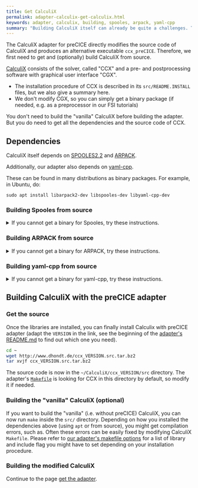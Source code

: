 ```yaml
---
title: Get CalculiX
permalink: adapter-calculix-get-calculix.html
keywords: adapter, calculix, building, spooles, arpack, yaml-cpp
summary: "Building CalculiX itself can already be quite a challenges. That's why we collected here some recipe."
---
```


The CalculiX adapter for preCICE directly modifies the source code of CalculiX and produces an alternative executable `ccx_preCICE`. Therefore, we first need to get and (optionally) build CalculiX from source.

[CalculiX](http://www.dhondt.de) consists of the solver, called "CCX" and a pre- and postprocessing software with graphical user interface "CGX".
- The installation procedure of CCX is described in its `src/README.INSTALL` files, but we also give a summary here.
- We don't modify CGX, so you can simply get a binary package (if needed, e.g. as a preprocessor in our FSI tutorials)

You don't need to build the "vanilla" CalculiX before building the adapter. But you do need to get all the dependencies and the source code of CCX.

## Dependencies

CalculiX itself depends on [SPOOLES2.2](http://www.netlib.org/linalg/spooles/spooles.2.2.html) and [ARPACK](https://www.caam.rice.edu/software/ARPACK/).

Additionally, our adapter also depends on [yaml-cpp](https://github.com/jbeder/yaml-cpp).

These can be found in many distributions as binary packages. For example, in Ubuntu, do:
```
sudo apt install libarpack2-dev libspooles-dev libyaml-cpp-dev
```

### Building Spooles from source

<details markdown="1"><summary>If you cannot get a binary for Spooles, try these instructions.</summary>

Download SPOOLES, e.g: 

```bash 
wget http://www.netlib.org/linalg/spooles/spooles.2.2.tgz 
```

Extract it in a separate directory 

```bash 
mkdir SPOOLES.2.2
tar zxvf spooles.2.2.tgz -C SPOOLES.2.2
cd SPOOLES.2.2
```

Edit by hand configuration file `Make.inc` to change the compiler version in line 14-15 
```make
CC = gcc
#CC = /usr/lang-4.0/bin/cc 
``` 

Now build the library: 

```bash
make lib 
``` 
</details>

### Building ARPACK from source

<details markdown="1"><summary>If you cannot get a binary for ARPACK, try these instructions.</summary>

Download Arpack and patch: 

```bash 
wget https://www.caam.rice.edu/software/ARPACK/SRC/arpack96.tar.gz 
wget https://www.caam.rice.edu/software/ARPACK/SRC/patch.tar.gz 
``` 

Unpack them (they will be unpacked in the newly created directory `ARPACK`) 

```bash 
tar xzfv arpack96.tar.gz 
tar xzfv patch.tar.gz 
cd ARPACK
``` 

Edit by hand `ARmake.inc` to specify build instructions. The following changes will depend on the directory structure of your system:

* **Line 28**:  Change `home = $(HOME)/ARPACK` to directory where ARPACK in extracted 
* **Line 115**: Change `MAKE    = /bin/make` to e.g. `MAKE  =  make ` (if needed)
* **Line 120**: Change `SHELL   = /bin/sh` to e.g. `SHELL =  sh `  (if needed) 
* **Lines 104 - 105**: Specify your fortran compiler and compiler flags, e.g. for the gnu systems: 
```make
FC = gfortran
#FFLAGS = -O -cg89 
``` 
* **Line 35**: Modify the platform suffix for the library and remember it, since Calculix adapter makefile will depend on it ( by default it will use suffix INTEL for Linux and MAC for mac systems). For example change 
`PLAT = SUN4` to `PLAT = INTEL`                                                                   
* You will probably get linking errors related to ETIME, which you can bypass: In the  file `UTIL/second.f` append `*` to the beginning of line 24 ( that comments it out )
    ```fortran
    *        EXTERNAL           ETIME
    ```
Now we are ready to build the library with `make lib`
</details>

### Building yaml-cpp from source

<details markdown="1"><summary>If you cannot get a binary for yaml-cpp, try these instructions.</summary>

Get the latest version of yaml-cpp and build it as a shared library. For example:

```bash
wget https://github.com/jbeder/yaml-cpp/archive/yaml-cpp-0.6.2.zip
unzip yaml-cpp-0.6.2.zip
cd yaml-cpp-yaml-cpp-0.6.2
mkdir build
cd build
cmake -DBUILD_SHARED_LIBS=ON ..
make
```
After building, make sure that you make yaml-cpp discoverable by setting e.g. your `LD_LIBRARY_PATH`. You don't need this for the CalculiX adapter, but you would need it e.g. for the OpenFOAM adapter.

**Note**: If you use Boost 1.67 or newer, then you also need to install yaml-cpp 0.6 or newer. Similarly, for an older Boost version, you also need an older yaml-cpp. Unfortunately, this is not related to the adapter's code.
</details>

## Building CalculiX with the preCICE adapter 

### Get the source

Once the libraries are installed, you can finally install Calculix with preCICE adapter (adapt the `VERSION` in the link, see the beginning of the [adapter's README.md](https://github.com/precice/calculix-adapter/blob/master/README.md) to find out which one you need).

```bash
cd ~
wget http://www.dhondt.de/ccx_VERSION.src.tar.bz2
tar xvjf ccx_VERSION.src.tar.bz2 
``` 

The source code is now in the `~/CalculiX/ccx_VERSION/src` directory. The adapter's [`Makefile`](https://github.com/precice/calculix-adapter/blob/master/Makefile) is looking for CCX in this directory by default, so modify it if needed.

### Building the "vanilla" CalculiX (optional)

If you want to build the "vanilla" (i.e. without preCICE) CalculiX, you can now run `make` inside the `src/` directory. Depending on how you installed the dependencies above (using `apt` or from source), you might get compilation errors, such as. Often these errors can be easily fixed by modifying CalculiX `Makefile`. Please refer to [our adapter's makefile options](https://www.precice.org/adapter-calculix-get-adapter.html#makefile-options) for a list of library and include flag you might have to set depending on your installation procedure.

### Building the modified CalculiX

Continue to the page [get the adapter](adapter-calculix-get-adapter.html).
 
